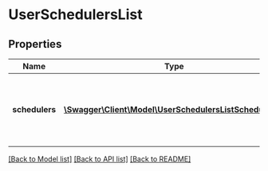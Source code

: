 # UserSchedulersList

## Properties
Name | Type | Description | Notes
------------ | ------------- | ------------- | -------------
**schedulers** | [**\Swagger\Client\Model\UserSchedulersListSchedulers[]**](UserSchedulersListSchedulers.md) | List of users for whom the current user can schedule meetings. | [optional] 

[[Back to Model list]](../README.md#documentation-for-models) [[Back to API list]](../README.md#documentation-for-api-endpoints) [[Back to README]](../README.md)


